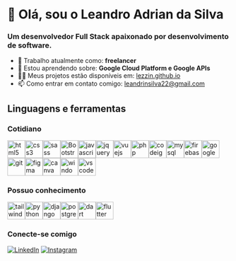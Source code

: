 # 👋 Olá, sou o Leandro Adrian da Silva

### Um desenvolvedor Full Stack apaixonado por desenvolvimento de software.

- 💼 Trabalho atualmente como: **freelancer**
- 🧠 Estou aprendendo sobre: **Google Cloud Platform e Google APIs**
- 👩‍💻 Meus projetos estão disponíveis em: [lezzin.github.io](https://lezzin.github.io/)
- 📫 Como entrar em contato comigo: [leandrinsilva22@gmail.com](mailto:leandrinsilva22@gmail.com)

## Linguagens e ferramentas

### Cotidiano

<div style="display: flex; flex-wrap: wrap;">
    <img src="https://cdn.jsdelivr.net/gh/devicons/devicon@latest/icons/html5/html5-original.svg" alt="html5" width="40" height="40"/>
    <img src="https://cdn.jsdelivr.net/gh/devicons/devicon@latest/icons/css3/css3-original.svg" alt="css3" width="40" height="40"/>
    <img src="https://cdn.jsdelivr.net/gh/devicons/devicon@latest/icons/sass/sass-original.svg" alt="sass" width="40" height="40"/>
    <img src="https://cdn.jsdelivr.net/gh/devicons/devicon@latest/icons/bootstrap/bootstrap-original.svg" alt="Bootstrap" width="40" height="40"/>
    <img src="https://cdn.jsdelivr.net/gh/devicons/devicon@latest/icons/javascript/javascript-original.svg" alt="javascript" width="40" height="40"/>
    <img src="https://cdn.jsdelivr.net/gh/devicons/devicon@latest/icons/jquery/jquery-original.svg" alt="jquery" width="40" height="40"/>
    <img src="https://cdn.jsdelivr.net/gh/devicons/devicon@latest/icons/vuejs/vuejs-original.svg" alt="vuejs" width="40" height="40"/>
    <img src="https://cdn.jsdelivr.net/gh/devicons/devicon@latest/icons/php/php-original.svg" alt="php" width="40" height="40"/>
    <img src="https://cdn.jsdelivr.net/gh/devicons/devicon@latest/icons/codeigniter/codeigniter-plain.svg" alt="codeigniter" width="40" height="40"/>
    <img src="https://cdn.jsdelivr.net/gh/devicons/devicon@latest/icons/mysql/mysql-original.svg" alt="mysql" width="40" height="40"/>
    <img src="https://cdn.jsdelivr.net/gh/devicons/devicon@latest/icons/firebase/firebase-original.svg" alt="firebase" width="40" height="40"/>
    <img src="https://cdn.jsdelivr.net/gh/devicons/devicon@latest/icons/googlecloud/googlecloud-original.svg" alt="googlecloud" width="40" height="40"/>
    <img src="https://cdn.jsdelivr.net/gh/devicons/devicon@latest/icons/git/git-original.svg" alt="git" width="40" height="40"/>
    <img src="https://cdn.jsdelivr.net/gh/devicons/devicon@latest/icons/figma/figma-original.svg" alt="figma" width="40" height="40"/>
    <img src="https://cdn.jsdelivr.net/gh/devicons/devicon@latest/icons/canva/canva-original.svg" alt="canva" width="40" height="40"/>
    <img src="https://cdn.jsdelivr.net/gh/devicons/devicon@latest/icons/windows8/windows8-original.svg" alt="windows" width="40" height="40"/>
    <img src="https://cdn.jsdelivr.net/gh/devicons/devicon@latest/icons/vscode/vscode-original.svg" alt="vscode" width="40" height="40"/>
</div>

### Possuo conhecimento

<div style="display: flex; flex-wrap: wrap;">
    <img src="https://cdn.jsdelivr.net/gh/devicons/devicon@latest/icons/tailwindcss/tailwindcss-original.svg" alt="tailwind" width="40" height="40"/>
    <img src="https://cdn.jsdelivr.net/gh/devicons/devicon@latest/icons/python/python-original.svg" alt="python" width="40" height="40"/>
    <img src="https://cdn.jsdelivr.net/gh/devicons/devicon@latest/icons/django/django-plain.svg" alt="django" width="40" height="40"/>
    <img src="https://cdn.jsdelivr.net/gh/devicons/devicon@latest/icons/postgresql/postgresql-original.svg" alt="postgresql" width="40" height="40"/>
    <img src="https://cdn.jsdelivr.net/gh/devicons/devicon@latest/icons/dart/dart-original.svg" alt="dart" width="40" height="40"/>
    <img src="https://cdn.jsdelivr.net/gh/devicons/devicon@latest/icons/flutter/flutter-original.svg" alt="flutter" width="40" height="40"/>
</div>

### Conecte-se comigo

[![LinkedIn](https://img.shields.io/badge/LinkedIn-0077B5?style=for-the-badge&logo=linkedin&logoColor=white)](https://www.linkedin.com/in/leandro-adrian/)
[![Instagram](https://img.shields.io/badge/Instagram-E4405F?style=for-the-badge&logo=instagram&logoColor=white)](https://www.instagram.com/leandroadrian_)

